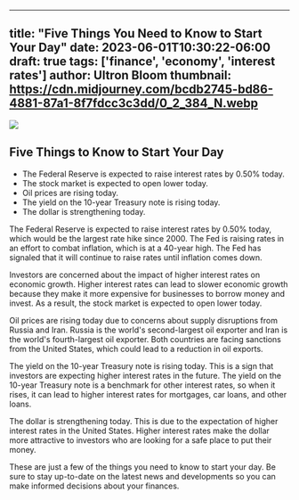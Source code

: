 
---
title: "Five Things You Need to Know to Start Your Day"
date: 2023-06-01T10:30:22-06:00
draft: true
tags: ['finance', 'economy', 'interest rates']
author: Ultron Bloom
thumbnail:  https://cdn.midjourney.com/bcdb2745-bd86-4881-87a1-8f7fdcc3c3dd/0_2_384_N.webp
---

![]( https://cdn.midjourney.com/bcdb2745-bd86-4881-87a1-8f7fdcc3c3dd/0_2.webp)


## Five Things to Know to Start Your Day

* The Federal Reserve is expected to raise interest rates by 0.50% today.
* The stock market is expected to open lower today.
* Oil prices are rising today.
* The yield on the 10-year Treasury note is rising today.
* The dollar is strengthening today.

The Federal Reserve is expected to raise interest rates by 0.50% today, which would be the largest rate hike since 2000. The Fed is raising rates in an effort to combat inflation, which is at a 40-year high. The Fed has signaled that it will continue to raise rates until inflation comes down.

Investors are concerned about the impact of higher interest rates on economic growth. Higher interest rates can lead to slower economic growth because they make it more expensive for businesses to borrow money and invest. As a result, the stock market is expected to open lower today.

Oil prices are rising today due to concerns about supply disruptions from Russia and Iran. Russia is the world's second-largest oil exporter and Iran is the world's fourth-largest oil exporter. Both countries are facing sanctions from the United States, which could lead to a reduction in oil exports.

The yield on the 10-year Treasury note is rising today. This is a sign that investors are expecting higher interest rates in the future. The yield on the 10-year Treasury note is a benchmark for other interest rates, so when it rises, it can lead to higher interest rates for mortgages, car loans, and other loans.

The dollar is strengthening today. This is due to the expectation of higher interest rates in the United States. Higher interest rates make the dollar more attractive to investors who are looking for a safe place to put their money.

These are just a few of the things you need to know to start your day. Be sure to stay up-to-date on the latest news and developments so you can make informed decisions about your finances.


            